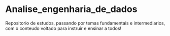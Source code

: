 # Analise_engenharia_de_dados
Repositorio de estudos, passando por temas fundamentais e intermediarios, com o conteudo voltado para instruir e ensinar a todos!
